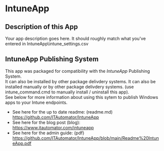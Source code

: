 # IntuneApp  

## Description of this App

Your app description goes here.
It should roughly match what you've entered in IntuneApp\intune_settings.csv

## IntuneApp Publishing System

This app was packaged for compatibility with the *IntuneApp* Publishing System.  
It can also be installed by other package delivdery systems.
It can also be installed manually or by other package delivdery systems. (use intune_command.cmd to manually install / uninstall this app).  
See below for more information about using this sytem to publish Windows apps to your Intune endpoints.  

- See here for the up to date readme: (readme.md) <https://github.com/ITAutomator/IntuneApp>  
- See here for the blog post (blog): <https://www.itautomator.com/intuneapp>  
- See here for the admin guide: (pdf) <https://github.com/ITAutomator/IntuneApp/blob/main/Readme%20IntuneApp.pdf>  
